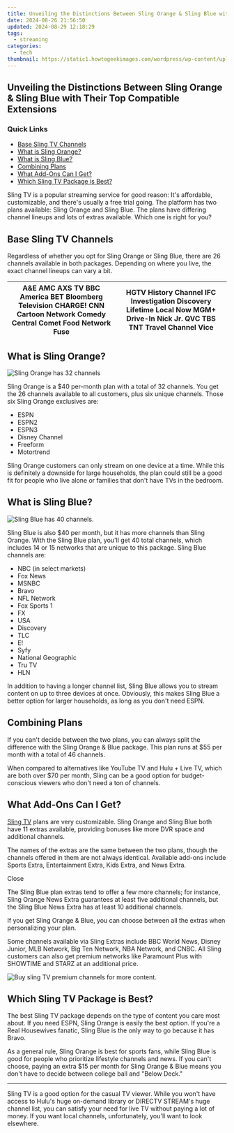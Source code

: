 ```yaml
---
title: Unveiling the Distinctions Between Sling Orange & Sling Blue with Their Top Compatible Extensions
date: 2024-08-26 21:56:50
updated: 2024-08-29 12:18:29
tags:
  - streaming
categories:
  - tech
thumbnail: https://static1.howtogeekimages.com/wordpress/wp-content/uploads/2024/02/sling-tv-logo.jpeg
---
```


## Unveiling the Distinctions Between Sling Orange & Sling Blue with Their Top Compatible Extensions

### Quick Links

* [Base Sling TV Channels](https://facebook-video-content.techidaily.com/new-transform-tales-gratuitous-enhancements-across-platforms-for-2024/)
* [What is Sling Orange?](https://youtube-data.techidaily.com/024-approved-skyrocketing-revenue-mastering-video-monetization-everywhere/)
* [What is Sling Blue?](https://ai-live-streaming.techidaily.com/updated-searching-for-free-sports-streaming-sites-look-no-further-for-2024/)
* [Combining Plans](https://change-location.techidaily.com/how-to-fix-error-495-while-downloadupdating-android-apps-on-vivo-y100-5g-drfone-by-drfone-fix-android-problems-fix-android-problems/)
* [What Add-Ons Can I Get?](https://extra-tips.techidaily.com/in-2024-best-smile-generator-for-memes/)
* [Which Sling TV Package is Best?](https://driver-download.techidaily.com/how-to-install-steelseries-arctis-5-sound-drivers-step-by-step-tutorial/)

 Sling TV is a popular streaming service for good reason: It's affordable, customizable, and there's usually a free trial going. The platform has two plans available: Sling Orange and Sling Blue. The plans have differing channel lineups and lots of extras available. Which one is right for you?

##  Base Sling TV Channels

 Regardless of whether you opt for Sling Orange or Sling Blue, there are 26 channels available in both packages. Depending on where you live, the exact channel lineups can vary a bit.

| A&E  AMC  AXS TV  BBC America  BET  Bloomberg Television  CHARGE!  CNN  Cartoon Network  Comedy Central  Comet  Food Network  Fuse | HGTV  History Channel  IFC  Investigation Discovery  Lifetime  Local Now  MGM+ Drive-In  Nick Jr.  QVC  TBS  TNT  Travel Channel  Vice |
| ---------------------------------------------------------------------------------------------------------------------------------- | -------------------------------------------------------------------------------------------------------------------------------------- |

##  What is Sling Orange?

![Sling Orange has 32 channels](https://static1.howtogeekimages.com/wordpress/wp-content/uploads/2024/02/sling-orange-channels.jpg) 

 Sling Orange is a $40 per-month plan with a total of 32 channels. You get the 26 channels available to all customers, plus six unique channels. Those six Sling Orange exclusives are:

* ESPN
* ESPN2
* ESPN3
* Disney Channel
* Freeform
* Motortrend

 Sling Orange customers can only stream on one device at a time. While this is definitely a downside for large households, the plan could still be a good fit for people who live alone or families that don't have TVs in the bedroom.

##  What is Sling Blue?

![Sling Blue has 40 channels.](https://static1.howtogeekimages.com/wordpress/wp-content/uploads/2024/02/sling-blue-channels.jpg) 

 Sling Blue is also $40 per month, but it has more channels than Sling Orange. With the Sling Blue plan, you'll get 40 total channels, which includes 14 or 15 networks that are unique to this package. Sling Blue channels are:

* NBC (in select markets)
* Fox News
* MSNBC
* Bravo
* NFL Network
* Fox Sports 1
* FX
* USA
* Discovery
* TLC
* E!
* Syfy
* National Geographic
* Tru TV
* HLN

 In addition to having a longer channel list, Sling Blue allows you to stream content on up to three devices at once. Obviously, this makes Sling Blue a better option for larger households, as long as you don't need ESPN.

##  Combining Plans

 If you can't decide between the two plans, you can always split the difference with the Sling Orange & Blue package. This plan runs at $55 per month with a total of 46 channels.

 When compared to alternatives like YouTube TV and Hulu + Live TV, which are both over $70 per month, Sling can be a good option for budget-conscious viewers who don't need a ton of channels.

##  What Add-Ons Can I Get?

[Sling TV](https://android-transfer.techidaily.com/in-2024-4-ways-to-transfer-music-from-oppo-a2-to-iphone-drfone-by-drfone-transfer-from-android-transfer-from-android/) plans are very customizable. Sling Orange and Sling Blue both have 11 extras available, providing bonuses like more DVR space and additional channels.

 The names of the extras are the same between the two plans, though the channels offered in them are not always identical. Available add-ons include Sports Extra, Entertainment Extra, Kids Extra, and News Extra.

Close 

 The Sling Blue plan extras tend to offer a few more channels; for instance, Sling Orange News Extra guarantees at least five additional channels, but the Sling Blue News Extra has at least 10 additional channels.

 If you get Sling Orange & Blue, you can choose between all the extras when personalizing your plan.

 Some channels available via Sling Extras include BBC World News, Disney Junior, MLB Network, Big Ten Network, NBA Network, and CNBC. All Sling customers can also get premium networks like Paramount Plus with SHOWTIME and STARZ at an additional price.

![Buy sling TV premium channels for more content.](https://static1.howtogeekimages.com/wordpress/wp-content/uploads/2024/02/sling-tv-premium-channels.jpg) 

##  Which Sling TV Package is Best?

 The best Sling TV package depends on the type of content you care most about. If you need ESPN, Sling Orange is easily the best option. If you're a Real Housewives fanatic, Sling Blue is the only way to go because it has Bravo.

 As a general rule, Sling Orange is best for sports fans, while Sling Blue is good for people who prioritize lifestyle channels and news. If you can't choose, paying an extra $15 per month for Sling Orange & Blue means you don't have to decide between college ball and "Below Deck."

---

 Sling TV is a good option for the casual TV viewer. While you won't have access to Hulu's huge on-demand library or DIRECTV STREAM's huge channel list, you can satisfy your need for live TV without paying a lot of money. If you want local channels, unfortunately, you'll want to look elsewhere.

<ins class="adsbygoogle"
     style="display:block"
     data-ad-format="autorelaxed"
     data-ad-client="ca-pub-7571918770474297"
     data-ad-slot="1223367746"></ins>



<ins class="adsbygoogle"
     style="display:block"
     data-ad-client="ca-pub-7571918770474297"
     data-ad-slot="8358498916"
     data-ad-format="auto"
     data-full-width-responsive="true"></ins>
